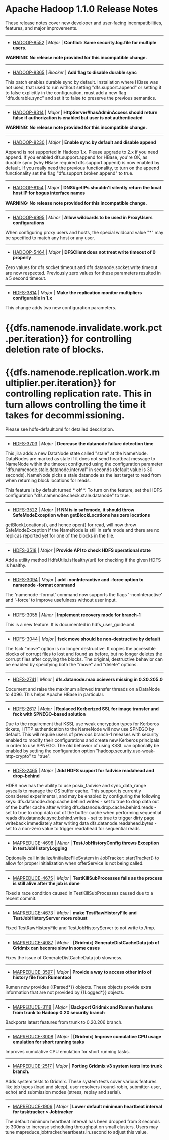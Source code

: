 
<!---
# Licensed to the Apache Software Foundation (ASF) under one
# or more contributor license agreements.  See the NOTICE file
# distributed with this work for additional information
# regarding copyright ownership.  The ASF licenses this file
# to you under the Apache License, Version 2.0 (the
# "License"); you may not use this file except in compliance
# with the License.  You may obtain a copy of the License at
#
#     http://www.apache.org/licenses/LICENSE-2.0
#
# Unless required by applicable law or agreed to in writing, software
# distributed under the License is distributed on an "AS IS" BASIS,
# WITHOUT WARRANTIES OR CONDITIONS OF ANY KIND, either express or implied.
# See the License for the specific language governing permissions and
# limitations under the License.
-->
# Apache Hadoop  1.1.0 Release Notes

These release notes cover new developer and user-facing incompatibilities, features, and major improvements.


---

* [HADOOP-8552](https://issues.apache.org/jira/browse/HADOOP-8552) | *Major* | **Conflict: Same security.log.file for multiple users.**

**WARNING: No release note provided for this incompatible change.**


---

* [HADOOP-8365](https://issues.apache.org/jira/browse/HADOOP-8365) | *Blocker* | **Add flag to disable durable sync**

This patch enables durable sync by default. Installation where HBase was not used, that used to run without setting "dfs.support.append" or setting it to false explicitly in the configuration, must add a new flag "dfs.durable.sync" and set it to false to preserve the previous semantics.


---

* [HADOOP-8314](https://issues.apache.org/jira/browse/HADOOP-8314) | *Major* | **HttpServer#hasAdminAccess should return false if authorization is enabled but user is not authenticated**

**WARNING: No release note provided for this incompatible change.**


---

* [HADOOP-8230](https://issues.apache.org/jira/browse/HADOOP-8230) | *Major* | **Enable sync by default and disable append**

Append is not supported in Hadoop 1.x. Please upgrade to 2.x if you need append. If you enabled dfs.support.append for HBase, you're OK, as durable sync (why HBase required dfs.support.append) is now enabled by default. If you really need the previous functionality, to turn on the append functionality set the flag "dfs.support.broken.append" to true.


---

* [HADOOP-8154](https://issues.apache.org/jira/browse/HADOOP-8154) | *Major* | **DNS#getIPs shouldn't silently return the local host IP for bogus interface names**

**WARNING: No release note provided for this incompatible change.**


---

* [HADOOP-6995](https://issues.apache.org/jira/browse/HADOOP-6995) | *Minor* | **Allow wildcards to be used in ProxyUsers configurations**

When configuring proxy users and hosts, the special wildcard value "*" may be specified to match any host or any user.


---

* [HADOOP-5464](https://issues.apache.org/jira/browse/HADOOP-5464) | *Major* | **DFSClient does not treat write timeout of 0 properly**

Zero values for dfs.socket.timeout and dfs.datanode.socket.write.timeout are now respected. Previously zero values for these parameters resulted in a 5 second timeout.


---

* [HDFS-3814](https://issues.apache.org/jira/browse/HDFS-3814) | *Major* | **Make the replication monitor multipliers configurable in 1.x**

This change adds two new configuration parameters. 
# {{dfs.namenode.invalidate.work.pct.per.iteration}} for controlling deletion rate of blocks.
# {{dfs.namenode.replication.work.multiplier.per.iteration}} for controlling replication rate. This in turn allows controlling the time it takes for decommissioning.

Please see hdfs-default.xml for detailed description.


---

* [HDFS-3703](https://issues.apache.org/jira/browse/HDFS-3703) | *Major* | **Decrease the datanode failure detection time**

This jira adds a new DataNode state called "stale" at the NameNode. DataNodes are marked as stale if it does not send heartbeat message to NameNode within the timeout configured using the configuration parameter "dfs.namenode.stale.datanode.interval" in seconds (default value is 30 seconds). NameNode picks a stale datanode as the last target to read from when returning block locations for reads.

This feature is by default turned * off *. To turn on the feature, set the HDFS configuration "dfs.namenode.check.stale.datanode" to true.


---

* [HDFS-3522](https://issues.apache.org/jira/browse/HDFS-3522) | *Major* | **If NN is in safemode, it should throw SafeModeException when getBlockLocations has zero locations**

getBlockLocations(), and hence open() for read, will now throw SafeModeException if the NameNode is still in safe mode and there are no replicas reported yet for one of the blocks in the file.


---

* [HDFS-3518](https://issues.apache.org/jira/browse/HDFS-3518) | *Major* | **Provide API to check HDFS operational state**

Add a utility method HdfsUtils.isHealthy(uri) for checking if the given HDFS is healthy.


---

* [HDFS-3094](https://issues.apache.org/jira/browse/HDFS-3094) | *Major* | **add -nonInteractive and -force option to namenode -format command**

The 'namenode -format' command now supports the flags '-nonInteractive' and '-force' to improve usefulness without user input.


---

* [HDFS-3055](https://issues.apache.org/jira/browse/HDFS-3055) | *Minor* | **Implement recovery mode for branch-1**

This is a new feature.  It is documented in hdfs\_user\_guide.xml.


---

* [HDFS-3044](https://issues.apache.org/jira/browse/HDFS-3044) | *Major* | **fsck move should be non-destructive by default**

The fsck "move" option is no longer destructive. It copies the accessible blocks of corrupt files to lost and found as before, but no longer deletes the corrupt files after copying the blocks. The original, destructive behavior can be enabled by specifying both the "move" and "delete" options.


---

* [HDFS-2741](https://issues.apache.org/jira/browse/HDFS-2741) | *Minor* | **dfs.datanode.max.xcievers missing in 0.20.205.0**

Document and raise the maximum allowed transfer threads on a DataNode to 4096. This helps Apache HBase in particular.


---

* [HDFS-2617](https://issues.apache.org/jira/browse/HDFS-2617) | *Major* | **Replaced Kerberized SSL for image transfer and fsck with SPNEGO-based solution**

Due to the requirement that KSSL use weak encryption types for Kerberos tickets, HTTP authentication to the NameNode will now use SPNEGO by default. This will require users of previous branch-1 releases with security enabled to modify their configurations and create new Kerberos principals in order to use SPNEGO. The old behavior of using KSSL can optionally be enabled by setting the configuration option "hadoop.security.use-weak-http-crypto" to "true".


---

* [HDFS-2465](https://issues.apache.org/jira/browse/HDFS-2465) | *Major* | **Add HDFS support for fadvise readahead and drop-behind**

HDFS now has the ability to use posix\_fadvise and sync\_data\_range syscalls to manage the OS buffer cache. This support is currently considered experimental, and may be enabled by configuring the following keys:
dfs.datanode.drop.cache.behind.writes - set to true to drop data out of the buffer cache after writing
dfs.datanode.drop.cache.behind.reads - set to true to drop data out of the buffer cache when performing sequential reads
dfs.datanode.sync.behind.writes - set to true to trigger dirty page writeback immediately after writing data
dfs.datanode.readahead.bytes - set to a non-zero value to trigger readahead for sequential reads


---

* [MAPREDUCE-4698](https://issues.apache.org/jira/browse/MAPREDUCE-4698) | *Minor* | **TestJobHistoryConfig throws Exception in testJobHistoryLogging**

Optionally call initialize/initializeFileSystem in JobTracker::startTracker() to allow for proper initialization when offerService is not being called.


---

* [MAPREDUCE-4675](https://issues.apache.org/jira/browse/MAPREDUCE-4675) | *Major* | **TestKillSubProcesses fails as the process is still alive after the job is done**

Fixed a race condition caused in TestKillSubProcesses caused due to a recent commit.


---

* [MAPREDUCE-4673](https://issues.apache.org/jira/browse/MAPREDUCE-4673) | *Major* | **make TestRawHistoryFile and TestJobHistoryServer more robust**

Fixed TestRawHistoryFile and TestJobHistoryServer to not write to /tmp.


---

* [MAPREDUCE-4087](https://issues.apache.org/jira/browse/MAPREDUCE-4087) | *Major* | **[Gridmix] GenerateDistCacheData job of Gridmix can become slow in some cases**

Fixes the issue of GenerateDistCacheData  job slowness.


---

* [MAPREDUCE-3597](https://issues.apache.org/jira/browse/MAPREDUCE-3597) | *Major* | **Provide a way to access other info of history file from Rumentool**

Rumen now provides {{Parsed*}} objects. These objects provide extra information that are not provided by {{Logged*}} objects.


---

* [MAPREDUCE-3118](https://issues.apache.org/jira/browse/MAPREDUCE-3118) | *Major* | **Backport Gridmix and Rumen features from trunk to Hadoop 0.20 security branch**

Backports latest features from trunk to 0.20.206 branch.


---

* [MAPREDUCE-3008](https://issues.apache.org/jira/browse/MAPREDUCE-3008) | *Major* | **[Gridmix] Improve cumulative CPU usage emulation for short running tasks**

Improves cumulative CPU emulation for short running tasks.


---

* [MAPREDUCE-2517](https://issues.apache.org/jira/browse/MAPREDUCE-2517) | *Major* | **Porting Gridmix v3 system tests into trunk branch.**

Adds system tests to Gridmix. These system tests cover various features like job types (load and sleep), user resolvers (round-robin, submitter-user, echo) and  submission modes (stress, replay and serial).


---

* [MAPREDUCE-1906](https://issues.apache.org/jira/browse/MAPREDUCE-1906) | *Major* | **Lower default minimum heartbeat interval for tasktracker \> Jobtracker**

The default minimum heartbeat interval has been dropped from 3 seconds to 300ms to increase scheduling throughput on small clusters. Users may tune mapreduce.jobtracker.heartbeats.in.second to adjust this value.



